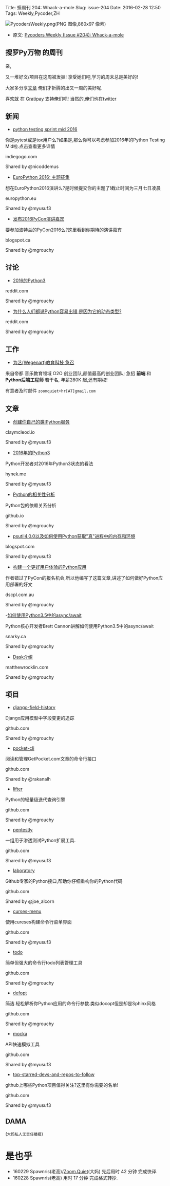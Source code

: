 Title: 蠎周刊 204: Whack-a-mole
Slug: issue-204
Date: 2016-02-28 12:50
Tags: Weekly,Pycoder,ZH


![PycodersWeekly.png(PNG 图像,860x97 像素)](http://zoomq.qiniucdn.com/logos/PycodersWeekly.png?imageView2/2/w/360)



- 原文: [Pycoders Weekly (Issue #204): Whack-a-mole](http://us4.campaign-archive1.com/?u=9735795484d2e4c204da82a29&id=b2831f4813)



## 搜罗Py万物 的周刊

亲,


又一堆好文/项目在这周被发掘!
享受她们吧,学习的周末总是美好的!

大家多分享[文章](http://pycoders.com/submissions/)
俺们才折腾的出又一周的美好呢.

喜欢就
在 [Gratipay](https://www.gratipay.com/PycodersWeekly)
支持俺们吧!
当然的,俺们也在[twitter](http://www.twitter.com/pycoders)


## 新闻


- [python testing sprint mid 2016](https://www.indiegogo.com/projects/python-testing-sprint-mid-2016#/)

你是pytest或是tox用户么?如果是,那么你可以考虑参加2016年的Python Testing Mid啦.点击查看更多详情

indiegogo.com

Shared by @nicoddemus
 

- [EuroPython 2016: 主题征集](http://blog.europython.eu/post/139540764827/europython-2016-call-for-proposals)

想在EuroPython2016演讲么?是时候提交你的主题了!截止时间为三月七日凌晨


europython.eu

Shared by @myusuf3
 

- [发布2016PyCon演讲嘉宾](http://pycon.blogspot.ca/2016/02/announcing-keynote-speakers-for-pycon.html)

要参加波特兰的PyCon2016么?这里看到你期待的演讲嘉宾

blogspot.ca

Shared by @mgrouchy


## 讨论

- [2016的Python3](https://www.reddit.com/r/Python/comments/46dxp0/python_3_in_2016/)

reddit.com

Shared by @mgrouchy
 

- [为什么人们都说Python容易出错,是因为它的动态类型?](https://www.reddit.com/r/Python/comments/465vb1/why_do_people_say_its_easy_to_write_errors_into/)

reddit.com

Shared by @mgrouchy


## 工作

- [为艺(Wegenart)教育科技 急召](https://github.com/ZoomQuiet/zoomquiet/wiki/Hr4Wegenart)

来自帝都 音乐教育领域 O2O 创业团队,颜值最高的创业团队;
急招 **前端** 和 **Python后端工程师** 若干名, 年薪280K 起,还有期权!

有意者及时邮件 `zoomquiet+hr[AT]gmail.com`


## 文章

- [创建你自己的类IPython服务](http://blog.claymcleod.io/2016/02/18/Creating-your-own-IPython-like-server/)

claymcleod.io

Shared by @myusuf3
 

- [2016年的Python3](https://hynek.me/articles/python3-2016/)

Python开发者对2016年Python3状态的看法

hynek.me

Shared by @myusuf3
 

- [Python的相关性分析](https://kgullikson88.github.io/blog/pypi-analysis.html)

Python包的依赖关系分析

github.io

Shared by @mgrouchy
 

- [psutil4.0.0以及如何使用Python获取"真"进程中的内存和环境](http://grodola.blogspot.com/2016/02/psutil-4-real-process-memory-and-environ.html)

blogspot.com

Shared by @myusuf3
 

- [构建一个更好用户体验的Python应用](http://blog.dscpl.com.au/2016/02/building-better-user-experience-for.html)

作者错过了PyCon的报名机会,所以他编写了这篇文章,讲述了如何做好Python应用部署的好文

dscpl.com.au

Shared by @mgrouchy
 

-[如何使用Python3.5中的async/await](http://www.snarky.ca/how-the-heck-does-async-await-work-in-python-3-5)

Python核心开发者Brett Cannon讲解如何使用Python3.5中的async/await

snarky.ca

Shared by @mgrouchy
 

- [Dask介绍](http://matthewrocklin.com/blog//work/2016/02/17/dask-distributed-part1)

matthewrocklin.com

Shared by @mgrouchy
 


 
## 项目

- [django-field-history](https://github.com/grantmcconnaughey/django-field-history) 

Django应用模型中字段变更的追踪

github.com

Shared by @mgrouchy
 

- [pocket-cli](https://github.com/rakanalh/pocket-cli)

阅读和管理GetPocket.com文章的命令行接口

github.com

Shared by @rakanalh
 

- [lifter](https://github.com/EliotBerriot/lifter) 

Python的轻量级迭代查询引擎

github.com

Shared by @mgrouchy
 

- [pentestly](https://github.com/praetorian-inc/pentestly)

一组用于渗透测试Python扩展工具. 

github.com

Shared by @myusuf3
 

- [laboratory](https://github.com/joealcorn/laboratory) 

Github专家的Python接口,帮助你仔细重构你的Python代码

github.com

Shared by @joe_alcorn
 

- [curses-menu](https://github.com/pmbarrett314/curses-menu)

使用cureses构建命令行菜单界面

github.com

Shared by @myusuf3
 

- [todo](https://github.com/foobuzz/todo)

简单但强大的命令行todo列表管理工具

github.com

Shared by @mgrouchy
 

- [defopt](https://github.com/evanunderscore/defopt)

简洁.轻松解析你Python应用的命令行参数.类似docopt但是却是Sphinx风格

github.com

Shared by @mgrouchy
 

- [mocka](https://github.com/kootenpv/mocka)

API快速模拟工具

github.com

Shared by @myusuf3
 

- [top-starred-devs-and-repos-to-follow](https://github.com/StijnMiroslav/top-starred-devs-and-repos-to-follow)

github上哪些Python项目值得关注?这里有你需要的名单!

github.com

Shared by @myusuf3

## DAMA
(`大妈私人无责任播报`)

# 是也乎

- 160229 Spawnris(老高)/[Zoom.Quiet](http://zoomquiet.io/)(大妈) 先后用时 42 分钟 完成快译.
- 160228 Spawnris(老高) 用时 17 分钟 完成格式转抄.
